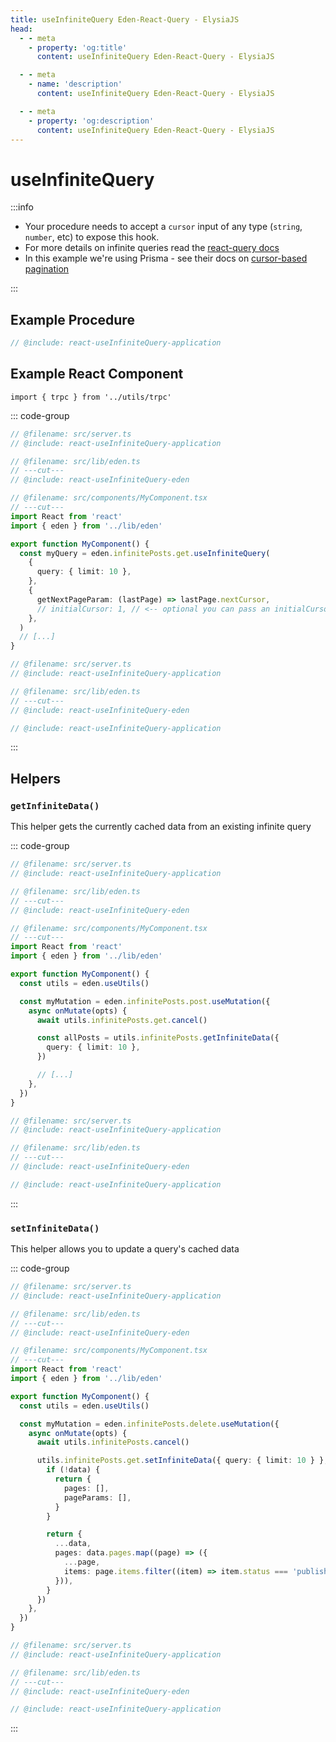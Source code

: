 ```yaml
---
title: useInfiniteQuery Eden-React-Query - ElysiaJS
head:
  - - meta
    - property: 'og:title'
      content: useInfiniteQuery Eden-React-Query - ElysiaJS

  - - meta
    - name: 'description'
      content: useInfiniteQuery Eden-React-Query - ElysiaJS

  - - meta
    - property: 'og:description'
      content: useInfiniteQuery Eden-React-Query - ElysiaJS
---
```


# useInfiniteQuery

:::info

- Your procedure needs to accept a `cursor` input of any type (`string`, `number`, etc) to expose this hook.
- For more details on infinite queries read the [react-query docs](https://tanstack.com/query/v5/docs/framework/react/reference/useInfiniteQuery)
- In this example we're using Prisma - see their docs on [cursor-based pagination](https://www.prisma.io/docs/concepts/components/prisma-client/pagination#cursor-based-pagination)

:::

## Example Procedure

<template>

```typescript twoslash include react-useInfiniteQuery-application
import { Elysia, t } from 'elysia'
import { batchPlugin } from '@ap0nia/eden-react-query'

let prisma: any

export const app = new Elysia()
  .use(batchPlugin())
  .get(
    '/infinitePosts',
    async (context) => {
      const input = context.query

      const limit = input.limit ?? 50

      const { cursor } = input

      const items = await prisma.post.findMany({
        take: limit + 1, // get an extra item at the end which we'll use as next cursor
        where: {
          title: {
            contains: 'Prisma' /* Optional filter */,
          },
        },
        cursor: cursor ? { myCursor: cursor } : undefined,
        orderBy: {
          myCursor: 'asc',
        },
      })

      let nextCursor: typeof cursor | undefined = undefined

      if (items.length > limit) {
        const nextItem = items.pop()
        nextCursor = nextItem!.myCursor
      }

      return { items, nextCursor }
    },
    {
      query: t.Object({
        limit: t.Optional(t.Number({ min: 1, max: 100 })),
        cursor: t.Optional(t.Any()), // <-- "cursor" needs to exist on either the query or params, but can be any type
        direction: t.Union([t.Const('forward'), t.Const('backward')]), // optional, useful for bi-directional query
      }),
    },
  )
  .post('/infinitePosts', () => {
    console.log('post infinite posts')
  })
  .delete('/infinitePosts', () => {
    console.log('delete infinite posts')
  })

export type App = typeof app
```

```typescript twoslash include react-useInfiniteQuery-eden
// @noErrors
import { createEdenTreatyReactQuery, httpBatchLink } from '@ap0nia/eden-react-query'
import type { App } from '../server'

export const eden = createEdenTreatyReactQuery<App>()

export const client = eden.createClient({
  links: [
    httpBatchLink({
      domain: 'http://localhost:3000',
    }),
  ],
})
```

</template>

```typescript twoslash
// @include: react-useInfiniteQuery-application
```

## Example React Component

```tsx title='components/MyComponent.tsx'
import { trpc } from '../utils/trpc'
```

::: code-group

```typescript twoslash [src/components/MyComponent.tsx]
// @filename: src/server.ts
// @include: react-useInfiniteQuery-application

// @filename: src/lib/eden.ts
// ---cut---
// @include: react-useInfiniteQuery-eden

// @filename: src/components/MyComponent.tsx
// ---cut---
import React from 'react'
import { eden } from '../lib/eden'

export function MyComponent() {
  const myQuery = eden.infinitePosts.get.useInfiniteQuery(
    {
      query: { limit: 10 },
    },
    {
      getNextPageParam: (lastPage) => lastPage.nextCursor,
      // initialCursor: 1, // <-- optional you can pass an initialCursor
    },
  )
  // [...]
}
```

```typescript twoslash [src/lib/eden.ts]
// @filename: src/server.ts
// @include: react-useInfiniteQuery-application

// @filename: src/lib/eden.ts
// ---cut---
// @include: react-useInfiniteQuery-eden
```

```typescript twoslash [src/server.ts]
// @include: react-useInfiniteQuery-application
```

:::

## Helpers

### `getInfiniteData()`

This helper gets the currently cached data from an existing infinite query

::: code-group

```typescript twoslash [src/components/MyComponent.tsx]
// @filename: src/server.ts
// @include: react-useInfiniteQuery-application

// @filename: src/lib/eden.ts
// ---cut---
// @include: react-useInfiniteQuery-eden

// @filename: src/components/MyComponent.tsx
// ---cut---
import React from 'react'
import { eden } from '../lib/eden'

export function MyComponent() {
  const utils = eden.useUtils()

  const myMutation = eden.infinitePosts.post.useMutation({
    async onMutate(opts) {
      await utils.infinitePosts.get.cancel()

      const allPosts = utils.infinitePosts.getInfiniteData({
        query: { limit: 10 },
      })

      // [...]
    },
  })
}
```

```typescript twoslash [src/lib/eden.ts]
// @filename: src/server.ts
// @include: react-useInfiniteQuery-application

// @filename: src/lib/eden.ts
// ---cut---
// @include: react-useInfiniteQuery-eden
```

```typescript twoslash [src/server.ts]
// @include: react-useInfiniteQuery-application
```

:::

### `setInfiniteData()`

This helper allows you to update a query's cached data

::: code-group

```typescript twoslash [src/components/MyComponent.tsx]
// @filename: src/server.ts
// @include: react-useInfiniteQuery-application

// @filename: src/lib/eden.ts
// ---cut---
// @include: react-useInfiniteQuery-eden

// @filename: src/components/MyComponent.tsx
// ---cut---
import React from 'react'
import { eden } from '../lib/eden'

export function MyComponent() {
  const utils = eden.useUtils()

  const myMutation = eden.infinitePosts.delete.useMutation({
    async onMutate(opts) {
      await utils.infinitePosts.cancel()

      utils.infinitePosts.get.setInfiniteData({ query: { limit: 10 } }, (data) => {
        if (!data) {
          return {
            pages: [],
            pageParams: [],
          }
        }

        return {
          ...data,
          pages: data.pages.map((page) => ({
            ...page,
            items: page.items.filter((item) => item.status === 'published'),
          })),
        }
      })
    },
  })
}
```

```typescript twoslash [src/lib/eden.ts]
// @filename: src/server.ts
// @include: react-useInfiniteQuery-application

// @filename: src/lib/eden.ts
// ---cut---
// @include: react-useInfiniteQuery-eden
```

```typescript twoslash [src/server.ts]
// @include: react-useInfiniteQuery-application
```

:::
